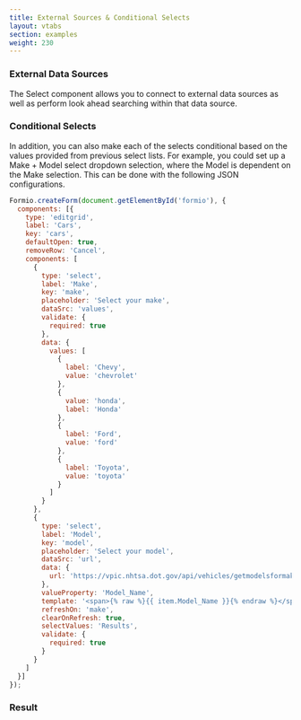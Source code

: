 ```yaml
---
title: External Sources & Conditional Selects
layout: vtabs
section: examples
weight: 230
---
```

### External Data Sources
The Select component allows you to connect to external data sources as well as perform look ahead searching within that data source.

### Conditional Selects
In addition, you can also make each of the selects conditional based on the values provided from previous select lists. For example, you could set up a Make + Model select dropdown selection, where the Model is dependent on the Make selection. This can be done with the following JSON configurations.

```js
Formio.createForm(document.getElementById('formio'), {
  components: [{
    type: 'editgrid',
    label: 'Cars',
    key: 'cars',
    defaultOpen: true,
    removeRow: 'Cancel',
    components: [
      {
        type: 'select',
        label: 'Make',
        key: 'make',
        placeholder: 'Select your make',
        dataSrc: 'values',
        validate: {
          required: true
        },
        data: {
          values: [
            {
              label: 'Chevy',
              value: 'chevrolet'
            },
            {
              value: 'honda',
              label: 'Honda'
            },
            {
              label: 'Ford',
              value: 'ford'
            },
            {
              label: 'Toyota',
              value: 'toyota'
            }
          ]
        }
      },
      {
        type: 'select',
        label: 'Model',
        key: 'model',
        placeholder: 'Select your model',
        dataSrc: 'url',
        data: {
          url: 'https://vpic.nhtsa.dot.gov/api/vehicles/getmodelsformake/{% raw %}{{ row.make }}{% endraw %}?format=json'
        },
        valueProperty: 'Model_Name',
        template: '<span>{% raw %}{{ item.Model_Name }}{% endraw %}</span>',
        refreshOn: 'make',
        clearOnRefresh: true,
        selectValues: 'Results',
        validate: {
          required: true
        }
      }
    ]
  }]
});
```

<h3>Result</h3>
<div class='well'>
<div id='formio'></div>
<script type='text/javascript'>
Formio.createForm(document.getElementById('formio'), {
  components: [{
    type: 'editgrid',
    label: 'Cars',
    key: 'cars',
    defaultOpen: true,
    removeRow: 'Cancel',
    components: [
      {
        type: 'select',
        label: 'Make',
        key: 'make',
        placeholder: 'Select your make',
        dataSrc: 'values',
        validate: {
          required: true
        },
        data: {
          values: [
            {
              label: 'Chevy',
              value: 'chevrolet'
            },
            {
              value: 'honda',
              label: 'Honda'
            },
            {
              label: 'Ford',
              value: 'ford'
            },
            {
              label: 'Toyota',
              value: 'toyota'
            }
          ]
        }
      },
      {
        type: 'select',
        label: 'Model',
        key: 'model',
        placeholder: 'Select your model',
        dataSrc: 'url',
        data: {
          url: 'https://vpic.nhtsa.dot.gov/api/vehicles/getmodelsformake/{% raw %}{{ row.make }}{% endraw %}?format=json'
        },
        valueProperty: 'Model_Name',
        template: '<span>{% raw %}{{ item.Model_Name }}{% endraw %}</span>',
        refreshOn: 'make',
        clearOnRefresh: true,
        selectValues: 'Results',
        validate: {
          required: true
        }
      }
    ]
  }, {
    type: 'button',
    action: 'submit',
    label: 'Submit',
    theme: 'primary',
    key: 'submit'
  }]
});
</script>
</div>
